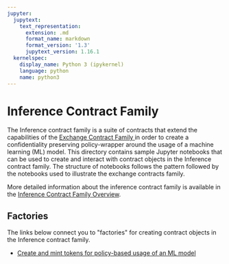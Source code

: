 ```yaml
---
jupyter:
  jupytext:
    text_representation:
      extension: .md
      format_name: markdown
      format_version: '1.3'
      jupytext_version: 1.16.1
  kernelspec:
    display_name: Python 3 (ipykernel)
    language: python
    name: python3
---
```


# Inference Contract Family

The Inference contract family is a suite of contracts that extend the 
capabilities of the [Exchange Contract Family ](../exchange/documents/overview.ipynb) 
in order to create a confidentiality preserving policy-wrapper around the
usage of a machine learning (ML) model. This directory contains sample 
Jupyter notebooks that can be used to create and interact with contract
objects in the Inference contract family. The structure of notebooks follows 
the pattern followed by the notebooks used to illustrate the exchange contracts
family.

More detailed information about the inference contract family is available in the
[Inference Contract Family Overview](documents/overview.ipynb).

## Factories

The links below connect you to "factories" for creating contract objects in the Inference contract family.

* [Create and mint tokens for policy-based usage of an ML model](factories/token-issuer.ipynb)
